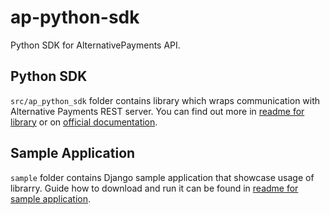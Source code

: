 # ap-python-sdk
Python SDK for AlternativePayments API.

## Python SDK

`src/ap_python_sdk` folder contains library which wraps communication with Alternative Payments REST server. You can find out more in [readme for library](https://github.com/AlternativePayments/ap-python-sdk/blob/master/src/README.md) or on [official documentation](http://www.alternativepayments.com/support/api/index.html?python#introduction).

## Sample Application

`sample` folder contains Django sample application that showcase usage of librarry. Guide how to download and run it can be found in [readme for sample application](https://github.com/AlternativePayments/ap-python-sdk/tree/master/sample/README.md).